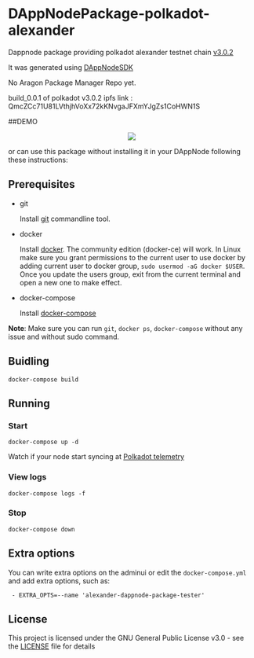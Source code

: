 # DAppNodePackage-polkadot-alexander

Dappnode package providing polkadot alexander testnet chain [v3.0.2](https://github.com/paritytech/polkadot/commit/b28ff9e73e38a84a9638d6a1b489585597a1388d)

It was generated using [DAppNodeSDK](https://github.com/dappnode/DAppNodeSDK)

No Aragon Package Manager Repo yet.

build_0.0.1 of polkadot v3.0.2 ipfs link : QmcZCc71U81LVthjhVoXx72kKNvgaJFXmYJgZs1CoHWN1S

##DEMO 

<p align="center"><img src="/img/DappNodeAvadoSetup.gif.gif?raw=true"/></p>

or can use this package without installing it in your DAppNode following these instructions:

## Prerequisites

- git

   Install [git](https://git-scm.com/book/en/v2/Getting-Started-Installing-Git) commandline tool.

- docker

   Install [docker](https://docs.docker.com/engine/installation). The community edition (docker-ce) will work. In Linux make sure you grant permissions to the current user to use docker by adding current user to docker group, `sudo usermod -aG docker $USER`. Once you update the users group, exit from the current terminal and open a new one to make effect.

- docker-compose

   Install [docker-compose](https://docs.docker.com/compose/install)
   
**Note**: Make sure you can run `git`, `docker ps`, `docker-compose` without any issue and without sudo command.


## Buidling

`docker-compose build`

## Running

### Start

`docker-compose up -d`

Watch if your node start syncing at [Polkadot telemetry](https://telemetry.polkadot.io/#/Alexander)

### View logs

`docker-compose logs -f`

### Stop

`docker-compose down`

## Extra options

You can write extra options on the adminui or edit the `docker-compose.yml` and add extra options, such as:
```
 - EXTRA_OPTS=--name 'alexander-dappnode-package-tester'
```

## License

This project is licensed under the GNU General Public License v3.0 - see the [LICENSE](LICENSE) file for details

